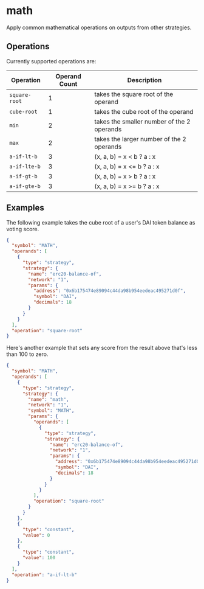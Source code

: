 # math

Apply common mathematical operations on outputs from other strategies.

## Operations

Currently supported operations are:

| Operation     | Operand Count | Description                                |
| ------------- | ------------- | ------------------------------------------ |
| `square-root` | 1             | takes the square root of the operand       |
| `cube-root`   | 1             | takes the cube root of the operand         |
| `min`         | 2             | takes the smaller number of the 2 operands |
| `max`         | 2             | takes the larger number of the 2 operands  |
| `a-if-lt-b`   | 3             | (x, a, b) = x < b ? a : x                  |
| `a-if-lte-b`  | 3             | (x, a, b) = x <= b ? a : x                 |
| `a-if-gt-b`   | 3             | (x, a, b) = x > b ? a : x                  |
| `a-if-gte-b`  | 3             | (x, a, b) = x >= b ? a : x                 |

## Examples

The following example takes the cube root of a user's DAI token balance as voting score.

```json
{
  "symbol": "MATH",
  "operands": [
    {
      "type": "strategy",
      "strategy": {
        "name": "erc20-balance-of",
        "network": "1",
        "params": {
          "address": "0x6b175474e89094c44da98b954eedeac495271d0f",
          "symbol": "DAI",
          "decimals": 18
        }
      }
    }
  ],
  "operation": "square-root"
}
```

Here's another example that sets any score from the result above that's less than 100 to zero.

```json
{
  "symbol": "MATH",
  "operands": [
    {
      "type": "strategy",
      "strategy": {
        "name": "math",
        "network": "1",
        "symbol": "MATH",
        "params": {
          "operands": [
            {
              "type": "strategy",
              "strategy": {
                "name": "erc20-balance-of",
                "network": "1",
                "params": {
                  "address": "0x6b175474e89094c44da98b954eedeac495271d0f",
                  "symbol": "DAI",
                  "decimals": 18
                }
              }
            }
          ],
          "operation": "square-root"
        }
      }
    },
    {
      "type": "constant",
      "value": 0
    },
    {
      "type": "constant",
      "value": 100
    }
  ],
  "operation": "a-if-lt-b"
}
```

